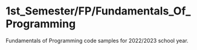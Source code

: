 
# 1st_Semester/FP/Fundamentals_Of_Programming
Fundamentals of Programming code samples for 2022/2023 school year.
